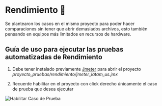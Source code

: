 # Rendimiento :runner:

Se plantearon los casos en el mismo proyecto para poder hacer comparaciones sin tener que abrir demasiados archivos, esto también pensando en equipos más limitados en recursos de hardware. 

## Guía de uso para ejecutar las pruebas automatizadas de Rendimiento

1. Debe tener instalado previamente [Jmeter](https://jmeter.apache.org/) para abrir el proyecto *proyecto_pruebas/rendimiento/jmeter_latam_us.jmx*

2. Recuerde habilitar en el proyecto con click derecho únicamente el caso de prueba que desea ejecutar

![Habilitar Caso de Prueba](/images/enable_case.png)